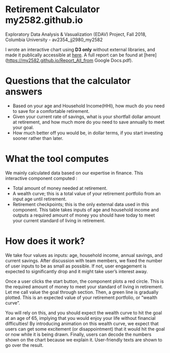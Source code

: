 # Retirement Calculator my2582.github.io
Exploratory Data Analysis & Vasualization (EDAV) Project, Fall 2018, Columbia University - av2354_jj2980_my2582

I wrote an interactive chart using **D3 only** without external libraries, and made it publically accessible at [here](https://my2582.github.io).
A full report can be found at [here](https://my2582.github.io/Report_All_from Google Docs.pdf).


# Questions that the calculator answers
- Based on your age and Household Income(HHI), how much do you need to save for a comfortable retirement.
- Given your current rate of savings, what is your shortfall dollar amount at retirement, and how much more do you need to save annually to meet your goal.
- How much better off you would be, in dollar terms, if you start investing sooner rather than later.
  

# What the tool computes
We mainly calculated data based on our expertise in finance. This interactive component computed :
- Total amount of money needed at retirement.
- A wealth curve; this is a total value of your retirement portfolio from an input age until retirement.
- Retirement checkpoints; this is the only external data used in this component. This table takes inputs of age and household income and outputs a required amount of money you should have today to meet your current standard of living in retirement.


# How does it work?
We take four values as inputs: age, household income, annual savings, and current savings. After discussion with team members, we fixed the number of user inputs to be as small as possible. If not, user engagement is expected to significantly drop and it might take user’s interest away.

Once a user clicks the start button, the component plots a red circle. This is the required amount of money to meet your standard of living in retirement. Let me call value the goal through section. Then, a green line is gradually plotted. This is an expected value of your retirement portfolio, or “wealth curve”.

You will rely on this, and you should expect the wealth curve to hit the goal at an age of 65, implying that you would enjoy your life without financial difficulties! By introducing animation on this wealth curve, we expect that users can get some excitement (or disappointment) that it would hit the goal or now while it is being drawn. Finally, users can decode the numbers shown on the chart because we explain it. User-friendly texts are shown to go over the result.
